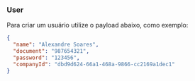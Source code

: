 ### User
Para criar um usuário  utilize o payload abaixo, como exemplo:

```json
{
  "name": "Alexandre Soares",
  "document": "987654321",
  "password": "123456",
  "companyId": "dbd9d624-66a1-468a-9866-cc2169a1dec1"
}
```
